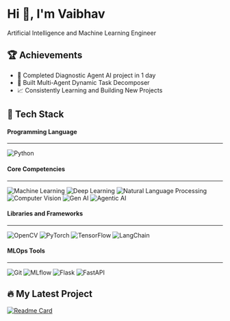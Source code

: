 # Hi 👋, I'm Vaibhav
Artificial Intelligence and Machine Learning Engineer


## 🏆 Achievements
- 🥇 Completed Diagnostic Agent AI project in 1 day
- 🚀 Built Multi-Agent Dynamic Task Decomposer
- 📈 Consistently Learning and Building New Projects

## 🚀 Tech Stack


#### **Programming Language**
---
![Python](https://img.shields.io/badge/Python-3776AB?style=for-the-badge&logo=python&logoColor=white)

#### **Core Competencies**
---
![Machine Learning](https://img.shields.io/badge/Machine%20Learning-FF6F00?style=for-the-badge&logo=OpenAI&logoColor=white)
![Deep Learning](https://img.shields.io/badge/Deep%20Learning-006400?style=for-the-badge&logo=tensorflow&logoColor=white)
![Natural Language Processing](https://img.shields.io/badge/NLP-8A2BE2?style=for-the-badge&logo=openai&logoColor=white)
![Computer Vision](https://img.shields.io/badge/Computer%20Vision-4682B4?style=for-the-badge&logo=opencv&logoColor=white)
![Gen AI](https://img.shields.io/badge/Generative%20AI-FFD700?style=for-the-badge&logo=OpenAI&logoColor=black)
![Agentic AI](https://img.shields.io/badge/Agentic%20AI-000000?style=for-the-badge&logo=openai&logoColor=white)

#### **Libraries and Frameworks**
---
![OpenCV](https://img.shields.io/badge/OpenCV-5C3EE8?style=for-the-badge&logo=opencv&logoColor=white)
![PyTorch](https://img.shields.io/badge/PyTorch-EE4C2C?style=for-the-badge&logo=pytorch&logoColor=white)
![TensorFlow](https://img.shields.io/badge/TensorFlow-FF6F00?style=for-the-badge&logo=tensorflow&logoColor=white)
![LangChain](https://img.shields.io/badge/LangChain-000000?style=for-the-badge&logo=data:image/png;base64,...)

#### **MLOps Tools**
---
![Git](https://img.shields.io/badge/Git-F05032?style=for-the-badge&logo=git&logoColor=white)
![MLflow](https://img.shields.io/badge/MLflow-0194E2?style=for-the-badge&logo=mlflow&logoColor=white)
![Flask](https://img.shields.io/badge/Flask-000000?style=for-the-badge&logo=flask&logoColor=white)
![FastAPI](https://img.shields.io/badge/FastAPI-009688?style=for-the-badge&logo=fastapi&logoColor=white)

## 🔥 My Latest Project
[![Readme Card](https://github-readme-stats.vercel.app/api/pin/?username=YOUR_USERNAME&repo=YOUR_REPO)](https://github.com/YOUR_USERNAME/YOUR_REPO)


